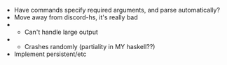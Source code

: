 * Have commands specify required arguments, and parse automatically?
* Move away from discord-hs, it's really bad
* * Can't handle large output
* * Crashes randomly (partiality in MY haskell??)
* Implement persistent/etc
